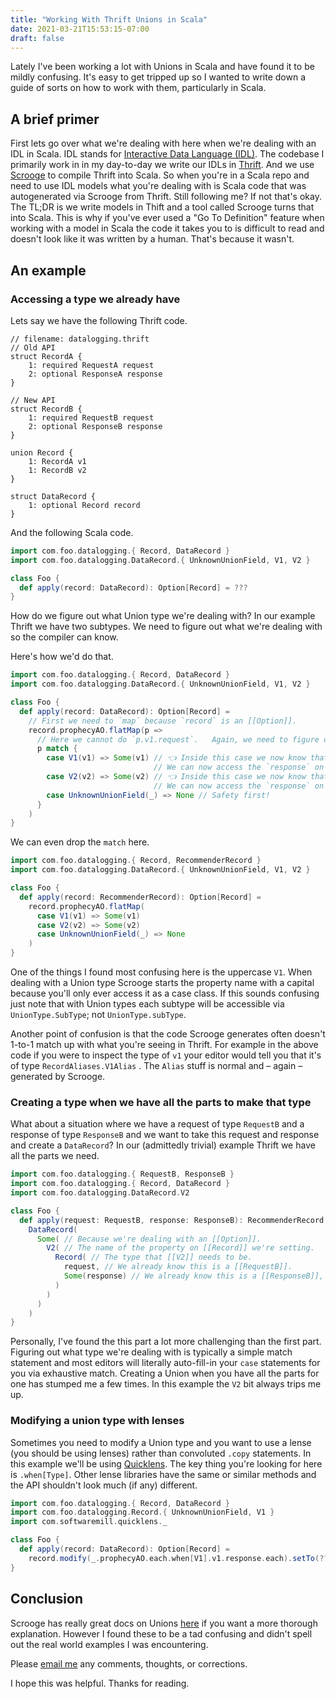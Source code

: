 ```yaml
---
title: "Working With Thrift Unions in Scala"
date: 2021-03-21T15:53:15-07:00
draft: false
---
```


Lately I've been working a lot with Unions in Scala and have found it to be mildly confusing.  It's easy to get tripped up so I wanted to write down a guide of sorts on how to work with them, particularly in Scala.

## A brief primer

First lets go over what we're dealing with here when we're dealing with an IDL
in Scala.  IDL stands for [Interactive Data Language
(IDL)](https://en.wikipedia.org/wiki/IDL_(programming_language)).  The codebase I primarily work in in my day-to-day we write our IDLs in [Thrift](https://thrift.apache.org).  And we use [Scrooge](https://github.com/twitter/scrooge) to compile Thrift into Scala.  So when you're in a Scala repo and need to use IDL models what you're dealing with is Scala code that was autogenerated via Scrooge from Thrift.  Still following me?  If not that's okay.  The TL;DR is we write models in Thift and a tool called Scrooge turns that into Scala.  This is why if you've ever used a "Go To Definition" feature when working with a model in Scala the code it takes you to is difficult to read and doesn't look like it was written by a human.  That's because it wasn't.

## An example

### Accessing a type we already have

Lets say we have the following Thrift code.

```thrift
// filename: datalogging.thrift
// Old API
struct RecordA {
    1: required RequestA request
    2: optional ResponseA response
}

// New API
struct RecordB {
    1: required RequestB request
    2: optional ResponseB response
}

union Record {
    1: RecordA v1
    1: RecordB v2
}

struct DataRecord {
    1: optional Record record
}
```

And the following Scala code.

```scala
import com.foo.datalogging.{ Record, DataRecord }
import com.foo.datalogging.DataRecord.{ UnknownUnionField, V1, V2 }

class Foo {
  def apply(record: DataRecord): Option[Record] = ???
}
```

How do we figure out what Union type we're dealing with?  In our example Thrift we have two subtypes.  We need to figure out what we're dealing with so the compiler can know.

Here's how we'd do that.

```scala
import com.foo.datalogging.{ Record, DataRecord }
import com.foo.datalogging.DataRecord.{ UnknownUnionField, V1, V2 }

class Foo {
  def apply(record: DataRecord): Option[Record] =
    // First we need to `map` because `record` is an [[Option]].
    record.prophecyAO.flatMap(p =>
      // Here we cannot do `p.v1.request`.   Again, we need to figure out what type we're dealing with.
      p match {
        case V1(v1) => Some(v1) // 👈 Inside this case we now know that `v1` is a subtype [[Record]] and can treat it as such.
                                // We can now access the `response` on `v1`.
        case V2(v2) => Some(v2) // 👈 Inside this case we now know that `v2` is a subtype [[Record]] and can treat it as such.
                                // We can now access the `response` on `v2`.
        case UnknownUnionField(_) => None // Safety first!
      }
    )
}
```

We can even drop the `match` here.

```scala
import com.foo.datalogging.{ Record, RecommenderRecord }
import com.foo.datalogging.DataRecord.{ UnknownUnionField, V1, V2 }

class Foo {
  def apply(record: RecommenderRecord): Option[Record] =
    record.prophecyAO.flatMap(
      case V1(v1) => Some(v1)
      case V2(v2) => Some(v2)
      case UnknownUnionField(_) => None
    )
}
```

One of the things I found most confusing here is the uppercase `V1`.  When dealing with a Union type Scrooge starts the property name with a capital because you'll only ever access it as a case class.  If this sounds confusing just note that with Union types each subtype will be accessible via `UnionType.SubType`; not `UnionType.subType`.

Another point of confusion is that the code Scrooge generates often doesn't 1-to-1 match up with what you're seeing in Thrift.  For example in the above code if you were to inspect the type of `v1` your editor would tell you that it's of type `RecordAliases.V1Alias` .  The `Alias` stuff is normal and – again – generated by Scrooge.

### Creating a type when we have all the parts to make that type

What about a situation where we have a request of type `RequestB` and a response of type `ResponseB` and we want to take this request and response and create a `DataRecord`?  In our (admittedly trivial) example Thrift we have all the parts we need.

```scala
import com.foo.datalogging.{ RequestB, ResponseB }
import com.foo.datalogging.{ Record, DataRecord }
import com.foo.datalogging.DataRecord.V2

class Foo {
  def apply(request: RequestB, response: ResponseB): RecommenderRecord =
    DataRecord(
      Some( // Because we're dealing with an [[Option]].
        V2( // The name of the property on [[Record]] we're setting.
          Record( // The type that [[V2]] needs to be.
            request, // We already know this is a [[RequestB]].
            Some(response) // We already know this is a [[ResponseB]], and the model requires it to be a [[Option]].
          )
        )
      )
    )
}
```

Personally, I've found the this part a lot more challenging than the first part.  Figuring out what type we're dealing with is typically a simple match statement and most editors will literally auto-fill-in your `case` statements for you via exhaustive match.  Creating a Union when you have all the parts for one has stumped me a few times.  In this example the `V2` bit always trips me up.

### Modifying a union type with lenses

Sometimes you need to modify a Union type and you want to use a lense (you should be using lenses) rather than convoluted `.copy` statements.  In this example we'll be using [Quicklens](https://github.com/softwaremill/quicklens).  The key thing you're looking for here is `.when[Type]`.  Other lense libraries have the same or similar methods and the API shouldn't look much (if any) different.

```scala
import com.foo.datalogging.{ Record, DataRecord }
import com.foo.datalogging.Record.{ UnknownUnionField, V1 }
import com.softwaremill.quicklens._

class Foo {
  def apply(record: DataRecord): Option[Record] =
    record.modify(_.prophecyAO.each.when[V1].v1.response.each).setTo(???)
}
```

## Conclusion

Scrooge has really great docs on Unions [here](https://twitter.github.io/scrooge/GeneratedCodeUsage.html) if you want a more thorough explanation.  However I found these to be a tad confusing and didn't spell out the real world examples I was encountering.

Please [email me](mailto:jesse@jsatk.us) any comments, thoughts, or corrections.

I hope this was helpful.  Thanks for reading.
